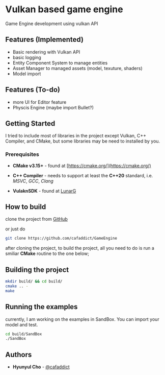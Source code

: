 # Vulkan based game engine

Game Engine development using vulkan API

## Features (Implemented)

- Basic rendering with Vulkan API
- basic logging
- Entity Component System to manage entities
- Asset Manager to managed assets (model, texuture, shaders)
- Model import

## Features (To-do)

- more UI for Editor feature
- Physcis Engine (maybe import Bullet?)

## Getting Started

I tried to include most of libraries in the project except Vulkan, C++ Compiler, and CMake, but some libraries may be need to installed by you.

### Prerequisites

- **CMake v3.15+** - found at [https://cmake.org/](https://cmake.org/)

- **C++ Compiler** - needs to support at least the **C++20** standard, i.e. _MSVC_,
  _GCC_, _Clang_

- **VulaknSDK** - found at [LunarG](https://www.lunarg.com/vulkan-sdk/)

## How to build

clone the project from
[GitHub](https://github.com/cafaddict/GameEngine)

or just do

```bash
git clone https://github.com/cafaddict/GameEngine
```

after cloning the project, to build the project, all you need to do is run a smiliar **CMake** routine to the one below;

## Building the project

```bash
mkdir build/ && cd build/
cmake .. -
make
```

## Running the examples

currently, I am working on the examples in SandBox. You can import your model and test.

```bash
cd build/SandBox
./SandBox

```

## Authors

- **Hyunyul Cho** - [@cafaddict](https://github.com/cafaddict)
